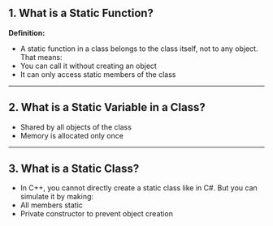 ## **1. What is a Static Function?**
**Definition:**
- A static function in a class belongs to the class itself, not to any object.
That means:
- You can call it without creating an object
- It can only access static members of the class

---
## **2. What is a Static Variable in a Class?**
- Shared by all objects of the class
- Memory is allocated only once

---
## **3. What is a Static Class?**
- In C++, you cannot directly create a static class like in C#. But you can simulate it by making:
- All members static
- Private constructor to prevent object creation
